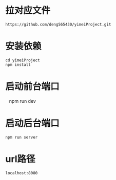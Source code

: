 # 拉对应文件 
    https://github.com/deng565430/yimeiProject.git
    
# 安装依赖
    cd yimeiProject
    npm install
    
# 启动前台端口   
    npm run dev
    
# 启动后台端口
    npm run server
    
# url路径
    localhost:8080
